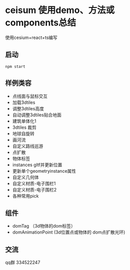 # ceisum 使用demo、方法或components总结

使用cesium+react+ts编写

## 启动
``` 
npm start
```

## 样例类容
- 点线面与鼠标交互
- 加载3dtiles
- 调整3dtiles高度
- 自动调整3dtiles贴合地面
- 建筑单体化1
- 3dtiles 裁剪
- 地球自旋转
- 画河流
- 自定义路线巡游
- 点扩散
- 物体标签
- instances gltf并更新位置
- 更新单个geometryinstance属性
- 自定义几何体
- 自定义材质-电子围栏1
- 自定义材质-电子围栏2
- 各种常用pick


## 组件
- domTag （3d物体的dom标签）
- domAnimationPoint (3d位置点或物体的 dom点扩散光环)


## 交流

qq群 334522247
